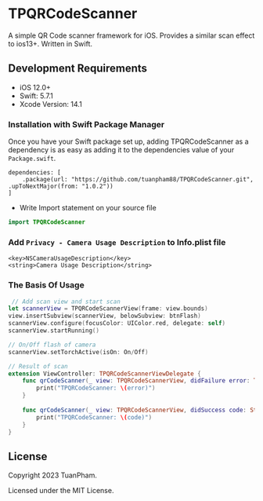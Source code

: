 # TPQRCodeScanner

A simple QR Code scanner framework for iOS. Provides a similar scan effect to ios13+. Written in Swift.

## Development Requirements
- iOS 12.0+
- Swift: 5.7.1
- Xcode Version: 14.1

### Installation with Swift Package Manager

Once you have your Swift package set up, adding TPQRCodeScanner as a dependency is as easy as adding it to the dependencies value of your <code>Package.swift</code>.
```
dependencies: [
    .package(url: "https://github.com/tuanpham88/TPQRCodeScanner.git", .upToNextMajor(from: "1.0.2"))
]
```

- Write Import statement on your source file
```swift
import TPQRCodeScanner
```
### Add `Privacy - Camera Usage Description` to Info.plist file
```
<key>NSCameraUsageDescription</key>
<string>Camera Usage Description</string>

```

### The Basis Of Usage

```swift
 // Add scan view and start scan
let scannerView = TPQRCodeScannerView(frame: view.bounds)
view.insertSubview(scannerView, belowSubview: btnFlash)
scannerView.configure(focusColor: UIColor.red, delegate: self)
scannerView.startRunning()

// On/Off flash of camera
scannerView.setTorchActive(isOn: On/Off)

// Result of scan 
extension ViewController: TPQRCodeScannerViewDelegate {
    func qrCodeScanner(_ view: TPQRCodeScannerView, didFailure error: TPQRCodeScannerError) {
        print("TPQRCodeScanner: \(error)")
    }
    
    func qrCodeScanner(_ view: TPQRCodeScannerView, didSuccess code: String){
        print("TPQRCodeScanner: \(code)")
    }
}
```

## License

Copyright 2023 TuanPham.

Licensed under the MIT License.
